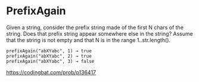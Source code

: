 # PrefixAgain
Given a string, consider the prefix string made of the 
first N chars of the string. Does that prefix string 
appear somewhere else in the string? Assume that the 
string is not empty and that N is in the 
range 1..str.length().
```
prefixAgain("abXYabc", 1) → true
prefixAgain("abXYabc", 2) → true
prefixAgain("abXYabc", 3) → false
```
https://codingbat.com/prob/p136417